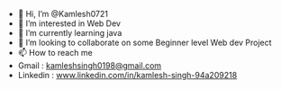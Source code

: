 - 👋 Hi, I’m @Kamlesh0721
- 👀 I’m interested in Web Dev
- 🌱 I’m currently learning java
- 💞️ I’m looking to collaborate on some Beginner level Web dev Project
- 📫 How to reach me
- Gmail : kamleshsingh0198@gmail.com
- Linkedin : www.linkedin.com/in/kamlesh-singh-94a209218

<!---
Kamlesh0721/Kamlesh0721 is a ✨ special ✨ repository because its `README.md` (this file) appears on your GitHub profile.
You can click the Preview link to take a look at your changes.
--->
